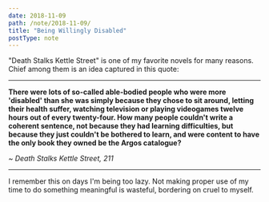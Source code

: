 ```yaml
---
date: 2018-11-09
path: /note/2018-11-09/
title: "Being Willingly Disabled"
postType: note
---
```


"Death Stalks Kettle Street" is one of my favorite novels for many reasons. Chief among them is an idea captured in this quote:

---

**There were lots of so-called able-bodied people who were more 'disabled' than she was simply because they chose to sit around, letting their health suffer, watching television or playing videogames twelve hours out of every twenty-four. How many people couldn't write a coherent sentence, not because they had learning difficulties, but because they just couldn't be bothered to learn, and were content to have the only book they owned be the Argos catalogue?**

*~ Death Stalks Kettle Street, 211*

---

I remember this on days I'm being too lazy. Not making proper use of my time to do something meaningful is wasteful, bordering on cruel to myself.

